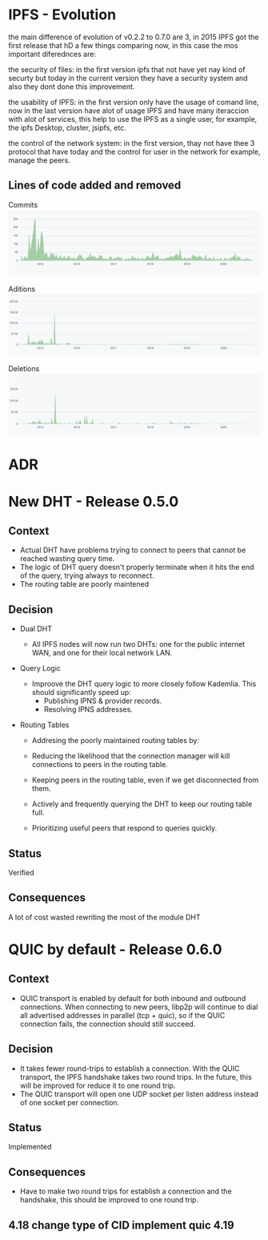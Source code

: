 # IPFS - Evolution

the main difference of evolution of v0.2.2 to 0.7.0 are 3, in 2015 IPFS got the first release that hD a few things comparing now, in this case the mos important diferednces are: 

the security of files: in the first version ipfs that not have yet nay kind of securty but today in the current version they have a security system and also they dont done this improvement.

the usability of IPFS: in the first version only have the usage of comand line, now in  the last version have alot of usage IPFS and have many iteraccion with alot of services, this help to use the IPFS as a single user, for example, the ipfs Desktop, cluster, jsipfs, etc.

the control of the network system: in the first version, thay not have thee 3 protocol that have today and the control for user in the network for example, manage the peers.

## Lines of code added and removed
Commits
![Commits](assets/commits.png)

Aditions
![Commits](assets/aditions.png)

Deletions
![Commits](assets/deletions.png)



# ADR


# New DHT - Release 0.5.0

## Context

- Actual DHT have problems trying to connect to peers that cannot be reached wasting query time.
- The logic of DHT query doesn't properly terminate when it hits the end of the query, trying always to reconnect.
- The routing table are poorly maintened
  
## Decision

- Dual DHT
  - All IPFS nodes will now run two DHTs: one for the public internet WAN, and one for their local network LAN.

- Query Logic
  - Improove the DHT query logic to more closely follow Kademlia. This should significantly speed up:
    - Publishing IPNS & provider records.
    - Resolving IPNS addresses.
- Routing Tables
  - Addresing the poorly maintained routing tables by:

  - Reducing the likelihood that the connection manager will kill connections to peers in the routing table.
  - Keeping peers in the routing table, even if we get disconnected from them.
  - Actively and frequently querying the DHT to keep our routing table full.
  - Prioritizing useful peers that respond to queries quickly.
## Status

Verified

## Consequences

A lot of cost wasted rewriting the most of the module DHT

# QUIC by default - Release 0.6.0

## Context

- QUIC transport is enabled by default for both inbound and outbound connections. When connecting to new peers, libp2p will continue to dial all advertised addresses in parallel (tcp + quic), so if the QUIC connection fails, the connection should still succeed.

## Decision

- It takes fewer round-trips to establish a connection. With the QUIC transport, the IPFS handshake takes two round trips. In the future, this will be improved for reduce it to one round trip.
- The QUIC transport will open one UDP socket per listen address instead of one socket per connection.
  

## Status

Implemented

## Consequences

- Have to make two round trips for establish a connection and the handshake, this should be improved to one round trip.




4.18
change type of CID
implement quic 
4.19
-